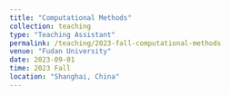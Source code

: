 ```yaml
---
title: "Computational Methods"
collection: teaching
type: "Teaching Assistant"
permalink: /teaching/2023-fall-computational-methods
venue: "Fudan University"
date: 2023-09-01
time: 2023 Fall
location: "Shanghai, China"
---
```

